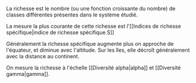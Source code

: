 La richesse est le nombre (ou une fonction croissante du nombre) de classes différentes présentes dans le système étudié.

La mesure la plus courante de cette richesse est l'[[Indices de richesse spécifique|indice de richesse spécifique S]]

Généralement la richesse spécifique augmente plus on approche de l'équateur, et diminue avec l'altitude. Sur les îles, elle décroît généralement avec la distance au continent.

On mesure la richesse à l'échelle [[Diversité alpha|alpha]] et [[Diversité gamma|gamma]].